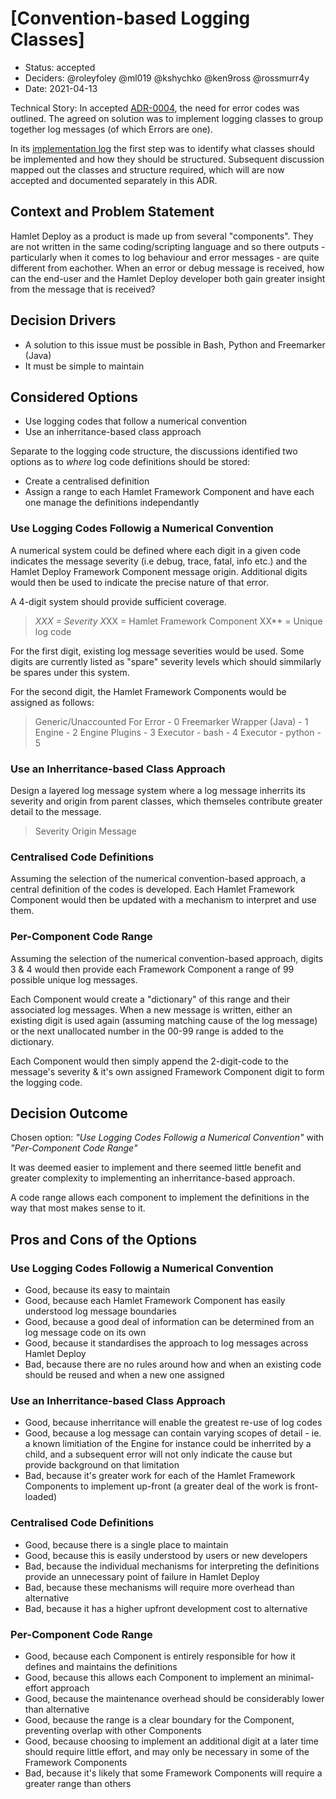 # [Convention-based Logging Classes]

* Status: accepted
* Deciders: @roleyfoley @ml019 @kshychko @ken9ross @rossmurr4y
* Date: 2021-04-13

Technical Story:
In accepted [ADR-0004](./0004-provide-error-codes-on-handled-exception.md), the need for error codes was outlined. The agreed on solution was to implement logging classes to group together log messages (of which Errors are one). 

In its [implementation log](https://github.com/hamlet-io/architectural-decision-log/issues/7) the first step was to identify what classes should be implemented and how they should be structured. Subsequent discussion mapped out the classes and structure required, which will are now accepted and documented separately in this ADR.

## Context and Problem Statement

Hamlet Deploy as a product is made up from several "components". They are not written in the same coding/scripting language and so there outputs - particularly when it comes to log behaviour and error messages - are quite different from eachother. When an error or debug message is received, how can the end-user and the Hamlet Deploy developer both gain greater insight from the message that is received?

## Decision Drivers <!-- optional -->

* A solution to this issue must be possible in Bash, Python and Freemarker (Java)
* It must be simple to maintain

## Considered Options

* Use logging codes that follow a numerical convention
* Use an inherritance-based class approach

Separate to the logging code structure, the discussions identified two options as to _where_ log code definitions should be stored:

* Create a centralised definition
* Assign a range to each Hamlet Framework Component and have each one manage the definitions independantly

### Use Logging Codes Followig a Numerical Convention

A numerical system could be defined where each digit in a given code indicates the message severity (i.e debug, trace, fatal, info etc.) and the Hamlet Deploy Framework Component message origin. Additional digits would then be used to indicate the precise nature of that error.

A 4-digit system should provide sufficient coverage.

> *XXX = Severity
> X*XX = Hamlet Framework Component
> XX** = Unique log code

For the first digit, existing log message severities would be used. Some digits are currently listed as "spare" severity levels which should simmilarly be spares under this system.

For the second digit, the Hamlet Framework Components would be assigned as follows:

> Generic/Unaccounted For Error - 0
> Freemarker Wrapper (Java) - 1
> Engine - 2
> Engine Plugins - 3
> Executor - bash - 4
> Executor - python - 5

### Use an Inherritance-based Class Approach

Design a layered log message system where a log message inherrits its severity and origin from parent classes, which themseles contribute greater detail to the message.

> Severity
>   Origin
>     Message

### Centralised Code Definitions

Assuming the selection of the numerical convention-based approach, a central definition of the codes is developed. Each Hamlet Framework Component would then be updated with a mechanism to interpret and use them.

### Per-Component Code Range

Assuming the selection of the numerical convention-based approach, digits 3 & 4 would then provide each Framework Component a range of 99 possible unique log messages.

Each Component would create a "dictionary" of this range and their associated log messages. When a new message is written, either an existing digit is used again (assuming matching cause of the log message) or the next unallocated number in the 00-99 range is added to the dictionary.

Each Component would then simply append the 2-digit-code to the message's severity & it's own assigned Framework Component digit to form the logging code.

## Decision Outcome

Chosen option:  _"Use Logging Codes Followig a Numerical Convention"_ with _"Per-Component Code Range"_

It was deemed easier to implement and there seemed little benefit and greater complexity to implementing an inherritance-based approach. 

A code range allows each component to implement the definitions in the way that most makes sense to it.

## Pros and Cons of the Options

### Use Logging Codes Followig a Numerical Convention

* Good, because its easy to maintain
* Good, because each Hamlet Framework Component has easily understood log message boundaries
* Good, because a good deal of information can be determined from an log message code on its own
* Good, because it standardises the approach to log messages across Hamlet Deploy
* Bad, because there are no rules around how and when an existing code should be reused and when a new one assigned

### Use an Inherritance-based Class Approach

* Good, because inherritance will enable the greatest re-use of log codes
* Good, because a log message can contain varying scopes of detail - ie. a known limitiation of the Engine for instance could be inherrited by a child, and a subsequent error will not only indicate the cause but provide background on that limitation
* Bad, because it's greater work for each of the Hamlet Framework Components to implement up-front (a greater deal of the work is front-loaded)

### Centralised Code Definitions

* Good, because there is a single place to maintain
* Good, because this is easily understood by users or new developers
* Bad, because the individual mechanisms for interpreting the definitions provide an unnecessary point of failure in Hamlet Deploy
* Bad, because these mechanisms will require more overhead than alternative
* Bad, because it has a higher upfront development cost to alternative

### Per-Component Code Range

* Good, because each Component is entirely responsible for how it defines and maintains the definitions
* Good, because this allows each Component to implement an minimal-effort approach
* Good, because the maintenance overhead should be considerably lower than alternative
* Good, because the range is a clear boundary for the Component, preventing overlap with other Components
* Good, because choosing to implement an additional digit at a later time should require little effort, and may only be necessary in some of the Framework Components
* Bad, because it's likely that some Framework Components will require a greater range than others